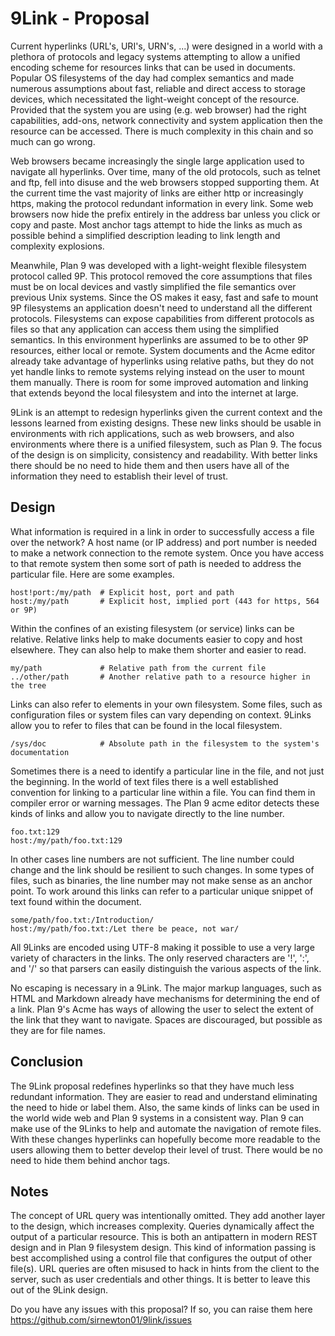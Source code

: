 # 9Link - Proposal

Current hyperlinks (URL's, URI's, URN's, ...) were designed in a world with a plethora of protocols and legacy systems attempting to allow a unified encoding scheme for resources links that can be used in documents. Popular OS filesystems of the day had complex semantics and made numerous assumptions about fast, reliable and direct access to storage devices, which necessitated the light-weight concept of the resource. Provided that the system you are using (e.g. web browser) had the right capabilities, add-ons, network connectivity and system application then the resource can be accessed. There is much complexity in this chain and so much can go wrong.

Web browsers became increasingly the single large application used to navigate all hyperlinks. Over time, many of the old protocols, such as telnet and ftp, fell into disuse and the web browsers stopped supporting them. At the current time the vast majority of links are either http or increasingly https, making the protocol redundant information in every link. Some web browsers now hide the prefix entirely in the address bar unless you click or copy and paste. Most anchor tags attempt to hide the links as much as possible behind a simplified description leading to link length and complexity explosions.

Meanwhile, Plan 9 was developed with a light-weight flexible filesystem protocol called 9P. This protocol removed the core assumptions that files must be on local devices and vastly simplified the file semantics over previous Unix systems. Since the OS makes it easy, fast and safe to mount 9P filesystems an application doesn't need to understand all the different protocols. Filesystems can expose capabilities from different protocols as files so that any application can access them using the simplified semantics. In this environment hyperlinks are assumed to be to other 9P resources, either local or remote. System documents and the Acme editor already take advantage of hyperlinks using relative paths, but they do not yet handle links to remote systems relying instead on the user to mount them manually. There is room for some improved automation and linking that extends beyond the local filesystem and into the internet at large.

9Link is an attempt to redesign hyperlinks given the current context and the lessons learned from existing designs. These new links should be usable in environments with rich applications, such as web browsers, and also environments where there is a unified filesystem, such as Plan 9. The focus of the design is on simplicity, consistency and readability. With better links there should be no need to hide them and then users have all of the information they need to establish their level of trust.

## Design

What information is required in a link in order to successfully access a file over the network? A host name (or IP address) and port number is needed to make a network connection to the remote system. Once you have access to that remote system then some sort of path is needed to address the particular file. Here are some examples.

```
host!port:/my/path  # Explicit host, port and path
host:/my/path       # Explicit host, implied port (443 for https, 564 or 9P)
```

Within the confines of an existing filesystem (or service) links can be relative. Relative links help to make documents easier to copy and host elsewhere. They can also help to make them shorter and easier to read.

```
my/path             # Relative path from the current file
../other/path       # Another relative path to a resource higher in the tree
```

Links can also refer to elements in your own filesystem. Some files, such as configuration files or system files can vary depending on context. 9Links allow you to refer to files that can be found in the local filesystem.

```
/sys/doc            # Absolute path in the filesystem to the system's documentation
```

Sometimes there is a need to identify a particular line in the file, and not just the beginning. In the world of text files there is a well established convention for linking to a particular line within a file. You can find them in compiler error or warning messages. The Plan 9 acme editor detects these kinds of links and allow you to navigate directly to the line number.

```
foo.txt:129
host:/my/path/foo.txt:129
```

In other cases line numbers are not sufficient. The line number could change and the link should be resilient to such changes. In some types of files, such as binaries, the line number may not make sense as an anchor point. To work around this links can refer to a particular unique snippet of text found within the document.

```
some/path/foo.txt:/Introduction/
host:/my/path/foo.txt:/Let there be peace, not war/
```

All 9Links are encoded using UTF-8 making it possible to use a very large variety of characters in the links. The only reserved characters are '!', ':', and '/' so that parsers can easily distinguish the various aspects of the link.

No escaping is necessary in a 9Link. The major markup languages, such as HTML and Markdown already have mechanisms for determining the end of a link. Plan 9's Acme has ways of allowing the user to select the extent of the link that they want to navigate. Spaces are discouraged, but possible as they are for file names.

## Conclusion

The 9Link proposal redefines hyperlinks so that they have much less redundant information. They are easier to read and understand eliminating the need to hide or label them. Also, the same kinds of links can be used in the world wide web and Plan 9 systems in a consistent way. Plan 9 can make use of the 9Links to help and automate the navigation of remote files. With these changes hyperlinks can hopefully become more readable to the users allowing them to better develop their level of trust. There would be no need to hide them behind anchor tags.

## Notes
The concept of URL query was intentionally omitted. They add another layer to the design, which increases complexity. Queries dynamically affect the output of a particular resource. This is both an antipattern in modern REST design and in Plan 9 filesystem design. This kind of information passing is best accomplished using a control file that configures the output of other file(s). URL queries are often misused to hack in hints from the client to the server, such as user credentials and other things. It is better to leave this out of the 9Link design.

Do you have any issues with this proposal? If so, you can raise them here https://github.com/sirnewton01/9link/issues